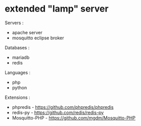 # extended "lamp" server

Servers :
- apache server
- mosquitto eclipse broker

Databases :
- mariadb
- redis

Languages :
- php
- python

Extensions :
- phpredis - https://github.com/phpredis/phpredis
- redis-py - https://github.com/redis/redis-py
- Mosquitto-PHP - https://github.com/mgdm/Mosquitto-PHP
